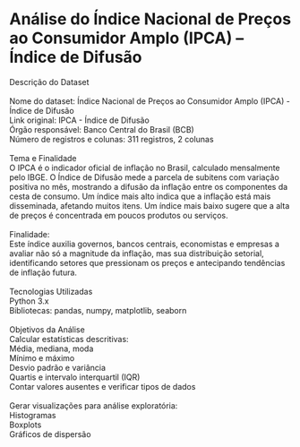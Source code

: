 # Análise do Índice Nacional de Preços ao Consumidor Amplo (IPCA) – Índice de Difusão
Descrição do Dataset<br><br>
Nome do dataset: Índice Nacional de Preços ao Consumidor Amplo (IPCA) - Índice de Difusão<br>
Link original: IPCA - Índice de Difusão<br>
Órgão responsável: Banco Central do Brasil (BCB)<br>
Número de registros e colunas: 311 registros, 2 colunas<br><br>
Tema e Finalidade<br>
O IPCA é o indicador oficial de inflação no Brasil, calculado mensalmente pelo IBGE. O Índice de Difusão mede a parcela de subitens com variação positiva no mês, mostrando a difusão da inflação entre os componentes da cesta de consumo.
Um índice mais alto indica que a inflação está mais disseminada, afetando muitos itens.
Um índice mais baixo sugere que a alta de preços é concentrada em poucos produtos ou serviços.<br><br>
Finalidade:<br>
Este índice auxilia governos, bancos centrais, economistas e empresas a avaliar não só a magnitude da inflação, mas sua distribuição setorial, identificando setores que pressionam os preços e antecipando tendências de inflação futura.<br><br>
Tecnologias Utilizadas<br>
Python 3.x<br>
Bibliotecas: pandas, numpy, matplotlib, seaborn<br><br>
Objetivos da Análise<br>
Calcular estatísticas descritivas:<br>
Média, mediana, moda<br>
Mínimo e máximo<br>
Desvio padrão e variância<br>
Quartis e intervalo interquartil (IQR)<br>
Contar valores ausentes e verificar tipos de dados<br><br>
Gerar visualizações para análise exploratória:<br>
Histogramas<br>
Boxplots<br>
Gráficos de dispersão<br>
